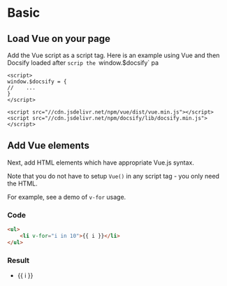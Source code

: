 # Basic

## Load Vue on your page

Add the Vue script as a script tag. Here is an example using Vue and then Docsify loaded after `scrip the `window.$docsify` pa

```
<script>
window.$docsify = {
//    ...
}
</script>

<script src="//cdn.jsdelivr.net/npm/vue/dist/vue.min.js"></script>
<script src="//cdn.jsdelivr.net/npm/docsify/lib/docsify.min.js"></script>
```


## Add Vue elements

Next, add HTML elements which have appropriate Vue.js syntax. 

Note that you do not have to setup `Vue()` in any script tag - you only need the HTML.

For example, see a demo of `v-for` usage.

### Code

```html
<ul>
    <li v-for="i in 10">{{ i }}</li>
</ul>
```

### Result

<ul>
    <li v-for="i in 10">{{ i }}</li>
</ul>
